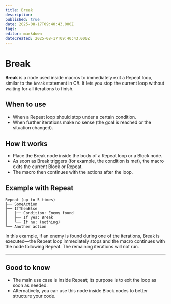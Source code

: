 ```yaml
---
title: Break
description:
published: true
date: 2025-08-17T09:40:43.000Z
tags:
editor: markdown
dateCreated: 2025-08-17T09:40:43.000Z
---
```


# Break
**Break** is a node used inside macros to immediately exit a Repeat loop, similar to the `break` statement in C#. It lets you stop the current loop without waiting for all iterations to finish.

## When to use
- When a Repeat loop should stop under a certain condition.
- When further iterations make no sense (the goal is reached or the situation changed).

## How it works
- Place the Break node inside the body of a Repeat loop or a Block node.
- As soon as Break triggers (for example, the condition is met), the macro exits the current Block or Repeat.
- The macro then continues with the actions after the loop.

## Example with Repeat
```
Repeat (up to 5 times)
├── SomeAction
├── IfThenElse
│   ├── Condition: Enemy found
│   ├── If yes: Break
│   └── If no: (nothing)
└── Another action
```
In this example, if an enemy is found during one of the iterations, Break is executed—the Repeat loop immediately stops and the macro continues with the node following Repeat. The remaining iterations will not run.

---

## Good to know
- The main use case is inside Repeat; its purpose is to exit the loop as soon as needed.
- Alternatively, you can use this node inside Block nodes to better structure your code.


